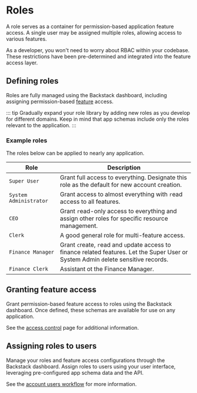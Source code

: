 # Roles

A role serves as a container for permission-based application feature access. A single user may be assigned multiple roles, allowing access to various features.

As a developer, you won't need to worry about RBAC within your codebase. These restrictions have been pre-determined and integrated into the feature access layer.



## Defining roles

Roles are fully managed using the Backstack dashboard, including assigning permission-based [feature](/docs/features) access.


::: tip
Gradually expand your role library by adding new roles as you develop for different domains. Keep in mind that app schemas include only the roles relevant to the application.
:::

### Example roles

The roles below can be applied to nearly any application. 

| Role | Description |
| --- | --- |
| `Super User` | Grant full access to everything. Designate this role as the default for new account creation. |
| `System Administrator` | Grant access to almost everything with `r`ead access to all features. |
| `CEO` |  Grant `r`ead-only access to everything and assign other roles for specific resource management. |
| `Clerk` | A good general role for multi-feature access. |
| `Finance Manager` |  Grant `c`reate, `r`ead and `u`pdate access to finance related features. Let the Super User or System Admin `d`elete sensitive records. |
|  `Finance Clerk` | Assistant ot the Finance Manager. |

## Granting feature access

Grant permission-based feature access to roles using the Backstack dashboard. Once defined, these schemas are available for use on any application. 

See the [access control](/access-control) page for additional information.


## Assigning roles to users

Manage your roles and feature access configurations through the Backstack dashboard. Assign roles to users using your user interface, leveraging pre-configured app schema data and the API.

<!--@include: ./includes/role-assignment.md-->


See the [account users workflow](/account-users) for more information.

